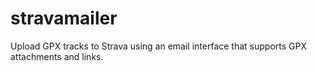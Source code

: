 stravamailer
============

Upload GPX tracks to Strava using an email interface that supports GPX attachments and links.
